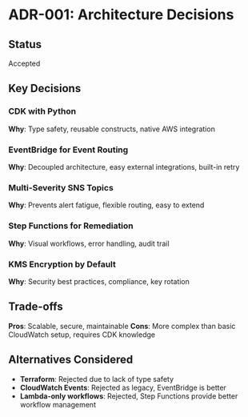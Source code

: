 # ADR-001: Architecture Decisions

## Status
Accepted

## Key Decisions

### CDK with Python
**Why**: Type safety, reusable constructs, native AWS integration

### EventBridge for Event Routing
**Why**: Decoupled architecture, easy external integrations, built-in retry

### Multi-Severity SNS Topics
**Why**: Prevents alert fatigue, flexible routing, easy to extend

### Step Functions for Remediation
**Why**: Visual workflows, error handling, audit trail

### KMS Encryption by Default
**Why**: Security best practices, compliance, key rotation

## Trade-offs

**Pros**: Scalable, secure, maintainable
**Cons**: More complex than basic CloudWatch setup, requires CDK knowledge

## Alternatives Considered
- **Terraform**: Rejected due to lack of type safety
- **CloudWatch Events**: Rejected as legacy, EventBridge is better
- **Lambda-only workflows**: Rejected, Step Functions provide better workflow management